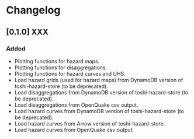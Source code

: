 # Changelog 

## [0.1.0] XXX

### Added
- Plotting functions for hazard maps.
- Plotting functions for disaggregations.
- Plotting functions for hazard curves and UHS.
- Load hazard grids (used for hazard maps) from DynamoDB version of toshi-hazard-store (to be deprecated).
- Load disaggregations from DynamoDB version of toshi-hazard-store (to be deprecated).
- Load disaggregations from OpenQuake csv output.
- Load hazard curves from DynamoDB version of toshi-hazard-store (to be deprecated).
- Load hazard curves from Arrow version of toshi-hazard-store.
- Load hazard curves from OpenQuake csv output.